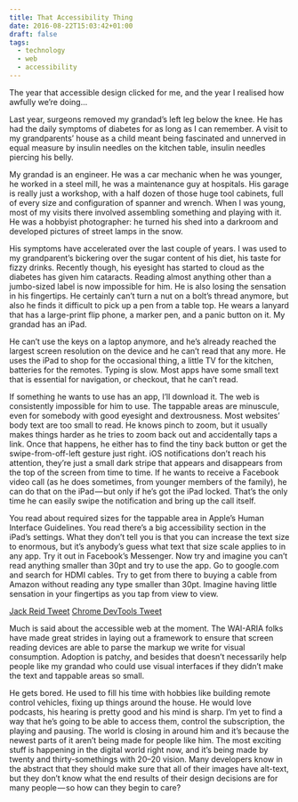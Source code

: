 ```yaml
---
title: That Accessibility Thing
date: 2016-08-22T15:03:42+01:00
draft: false
tags:
  - technology
  - web
  - accessibility
---
```


The year that accessible design clicked for me, and the year I realised how awfully we’re doing...

Last year, surgeons removed my grandad’s left leg below the knee. He has had the daily symptoms of diabetes for as long as I can remember. A visit to my grandparents’ house as a child meant being fascinated and unnerved in equal measure by insulin needles on the kitchen table, insulin needles piercing his belly.

My grandad is an engineer. He was a car mechanic when he was younger, he worked in a steel mill, he was a maintenance guy at hospitals. His garage is really just a workshop, with a half dozen of those huge tool cabinets, full of every size and configuration of spanner and wrench. When I was young, most of my visits there involved assembling something and playing with it. He was a hobbyist photographer: he turned his shed into a darkroom and developed pictures of street lamps in the snow.

His symptoms have accelerated over the last couple of years. I was used to my grandparent’s bickering over the sugar content of his diet, his taste for fizzy drinks. Recently though, his eyesight has started to cloud as the diabetes has given him cataracts. Reading almost anything other than a jumbo-sized label is now impossible for him. He is also losing the sensation in his fingertips. He certainly can’t turn a nut on a bolt’s thread anymore, but also he finds it difficult to pick up a pen from a table top. He wears a lanyard that has a large-print flip phone, a marker pen, and a panic button on it.
My grandad has an iPad.

He can’t use the keys on a laptop anymore, and he’s already reached the largest screen resolution on the device and he can’t read that any more. He uses the iPad to shop for the occasional thing, a little TV for the kitchen, batteries for the remotes. Typing is slow. Most apps have some small text that is essential for navigation, or checkout, that he can’t read.

If something he wants to use has an app, I’ll download it. The web is consistently impossible for him to use. The tappable areas are minuscule, even for somebody with good eyesight and dextrousness. Most websites’ body text are too small to read. He knows pinch to zoom, but it usually makes things harder as he tries to zoom back out and accidentally taps a link. Once that happens, he either has to find the tiny back button or get the swipe-from-off-left gesture just right. iOS notifications don’t reach his attention, they’re just a small dark stripe that appears and disappears from the top of the screen from time to time. If he wants to receive a Facebook video call (as he does sometimes, from younger members of the family), he can do that on the iPad — but only if he’s got the iPad locked. That’s the only time he can easily swipe the notification and bring up the call itself.

You read about required sizes for the tappable area in Apple’s Human Interface Guidelines. You read there’s a big accessibility section in the iPad’s settings. What they don’t tell you is that you can increase the text size to enormous, but it’s anybody’s guess what text that size scale applies to in any app. Try it out in Facebook’s Messenger. Now try and imagine you can’t read anything smaller than 30pt and try to use the app. Go to google.com and search for HDMI cables. Try to get from there to buying a cable from Amazon without reading any type smaller than 30pt. Imagine having little sensation in your fingertips as you tap from view to view.

[Jack Reid Tweet](https://twitter.com/jackreid/status/719813240469983232?ref_src=twsrc%5Etfw)
[Chrome DevTools Tweet](https://twitter.com/ChromeDevTools/status/720020590820597760?ref_src=twsrc%5Etfw)

Much is said about the accessible web at the moment. The WAI-ARIA folks have made great strides in laying out a framework to ensure that screen reading devices are able to parse the markup we write for visual consumption. Adoption is patchy, and besides that doesn’t necessarily help people like my grandad who could use visual interfaces if they didn’t make the text and tappable areas so small.

He gets bored. He used to fill his time with hobbies like building remote control vehicles, fixing up things around the house. He would love podcasts, his hearing is pretty good and his mind is sharp. I’m yet to find a way that he’s going to be able to access them, control the subscription, the playing and pausing. The world is closing in around him and it’s because the newest parts of it aren’t being made for people like him. The most exciting stuff is happening in the digital world right now, and it’s being made by twenty and thirty-somethings with 20–20 vision. Many developers know in the abstract that they should make sure that all of their images have alt-text, but they don’t know what the end results of their design decisions are for many people — so how can they begin to care?
